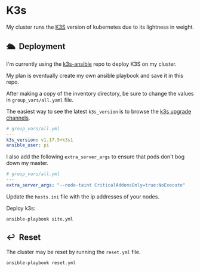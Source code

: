 # K3s

My cluster runs the [K3S] version of kubernetes due to its lightness in
weight.

## :passenger_ship:&nbsp; Deployment

I'm currently using the [k3s-ansible] repo to deploy K3S on my cluster.

My plan is eventually create my own ansible playbook and save it in this repo.

After making a copy of the inventory directory, be sure to change the values in
`group_vars/all.yaml` file.

The easiest way to see the latest `k3s_version` is to browse the
[k3s upgrade channels].

```yaml
# group_vars/all.yml
---
k3s_version: v1.17.5+k3s1
ansible_user: pi
```

I also add the following `extra_server_args` to ensure that pods don't bog down
my master.

```yaml
# group_vars/all.yml
---
extra_server_args: "--node-taint CriticalAddonsOnly=true:NoExecute"
```

Update the `hosts.ini` file with the ip addresses of your nodes.

Deploy k3s:

```shell
ansible-playbook site.yml
```

## :leftwards_arrow_with_hook:&nbsp; Reset

The cluster may be reset by running the `reset.yml` file.

```shell
ansible-playbook reset.yml
```

[K3S]: https://k3s.io/
[k3s-ansible]: https://github.com/k3s-io/k3s-ansible
[k3s upgrade channels]: https://update.k3s.io/v1-release/channels
